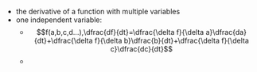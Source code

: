 - the derivative of a function with multiple variables
- one independent variable:
	- $$f(a,b,c,d...),\dfrac{df}{dt}=\dfrac{\delta f}{\delta a}\dfrac{da}{dt}+\dfrac{\delta f}{\delta b}\dfrac{b}{dt}+\dfrac{\delta f}{\delta c}\dfrac{dc}{dt}$$
	- 